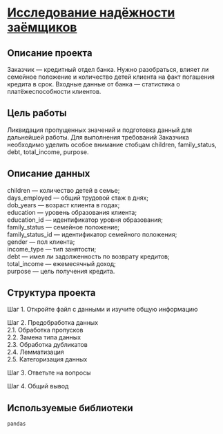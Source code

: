 # [Исследование надёжности заёмщиков](https://github.com/IvanZhoglik/yandex-practicum-projects/blob/2717684b7d27d8cc573961770985541bc663193a/02_data_preprocessing/borrowers_reliability.ipynb)

## Описание проекта

Заказчик — кредитный отдел банка. Нужно разобраться, влияет ли семейное положение и количество детей клиента на факт погашения кредита в срок. Входные данные от банка — статистика о платёжеспособности клиентов.

## Цель работы

Ликвидация пропущенных значений и подготовка данный для дальнейшей работы. Для выполнения требований Заказчика необходимо уделить особое внимание стобцам children, family_status, debt, total_income, purpose.

## Описание данных

children — количество детей в семье; 
<br>days_employed — общий трудовой стаж в днях; 
<br>dob_years — возраст клиента в годах; 
<br>education — уровень образования клиента; 
<br>education_id — идентификатор уровня образования; 
<br>family_status — семейное положение; 
<br>family_status_id — идентификатор семейного положения; 
<br>gender — пол клиента; 
<br>income_type — тип занятости; 
<br>debt — имел ли задолженность по возврату кредитов; 
<br>total_income — ежемесячный доход; 
<br>purpose — цель получения кредита.

## Структура проекта

Шаг 1. Откройте файл с данными и изучите общую информацию

Шаг 2. Предобработка данных
<br>2.1.  Обработка пропусков
<br>2.2.  Замена типа данных
<br>2.3.  Обработка дубликатов
<br>2.4.  Лемматизация
<br>2.5.  Категоризация данных

Шаг 3. Ответьте на вопросы

Шаг 4. Общий вывод

## Используемые библиотеки
`pandas`
